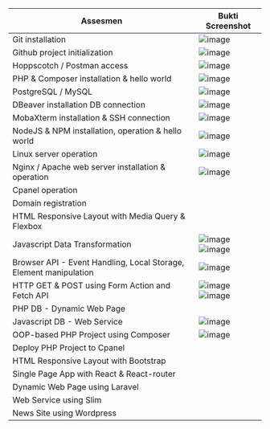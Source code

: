 Assesmen| Bukti Screenshot
---|---
Git installation |![image](https://user-images.githubusercontent.com/112860202/209048502-c529e287-c471-4774-85dc-34b69ed91ebf.png)
Github project initialization |![image](https://user-images.githubusercontent.com/112860202/209048823-278f7f5d-0fb0-4cb9-b04a-abad31a7af7d.png)
Hoppscotch / Postman access | ![image](https://user-images.githubusercontent.com/112860202/210160257-002f75be-85a0-4e58-be1b-195ef1bfd4a5.png)
PHP & Composer installation & hello world | ![image](https://user-images.githubusercontent.com/112860202/210160755-58ca5816-af40-45c0-aeea-f738777824c2.png)
PostgreSQL / MySQL | ![image](https://user-images.githubusercontent.com/112860202/210161279-ce421df8-3550-46c8-96bd-742352e4d470.png)
DBeaver installation DB connection | ![image](https://user-images.githubusercontent.com/112860202/210160329-84b0d6ea-c9b7-46aa-be3d-5ed5e80fd358.png)
MobaXterm installation & SSH connection |![image](https://user-images.githubusercontent.com/112860202/209049521-8236aa36-bb7e-467f-80c7-29053ce1b3bd.png)
NodeJS & NPM installation, operation & hello world |![image](https://user-images.githubusercontent.com/112860202/210161259-774efb40-3fe8-4359-91cd-cc49a894e0b4.png)
Linux server operation | ![image](https://user-images.githubusercontent.com/112860202/210161059-6124a86c-3ec0-4e23-8496-945f4878ca9a.png)
Nginx / Apache web server installation & operation | ![image](https://user-images.githubusercontent.com/112860202/210161079-714e1700-9d7b-42dc-b1a6-6fdd8f4e1efc.png)
Cpanel operation |
Domain registration |
HTML Responsive Layout with Media Query & Flexbox |
Javascript Data Transformation | ![image](https://user-images.githubusercontent.com/112860202/210160360-dcf312b1-1640-4096-a7a8-21bb69780ee3.png) ![image](https://user-images.githubusercontent.com/112860202/210161110-29ad4bdf-8544-45d1-b381-23b67f60d0f1.png)
Browser API - Event Handling, Local Storage, Element manipulation | ![image](https://user-images.githubusercontent.com/112860202/210672501-7e001bca-26dd-4397-bbcc-b42b62cc237e.png)
HTTP GET & POST using Form Action and Fetch API | ![image](https://user-images.githubusercontent.com/112860202/210160505-8d5ce4ab-e611-4894-8745-76fd9989e4ed.png) ![image](https://user-images.githubusercontent.com/112860202/210160512-88dbafa4-bd1f-46de-b5da-1326c4283c5b.png)
PHP DB - Dynamic Web Page |
Javascript DB - Web Service | ![image](https://user-images.githubusercontent.com/112860202/210160428-d581dd4e-8a31-4c3d-8a32-e18674b153df.png)
OOP-based PHP Project using Composer | ![image](https://user-images.githubusercontent.com/112860202/210665229-9767b1e2-0b8e-413a-9699-a872cd76befb.png)
Deploy PHP Project to Cpanel |
HTML Responsive Layout with Bootstrap |
Single Page App with React & React-router |
Dynamic Web Page using Laravel |
Web Service using Slim |
News Site using Wordpress |
